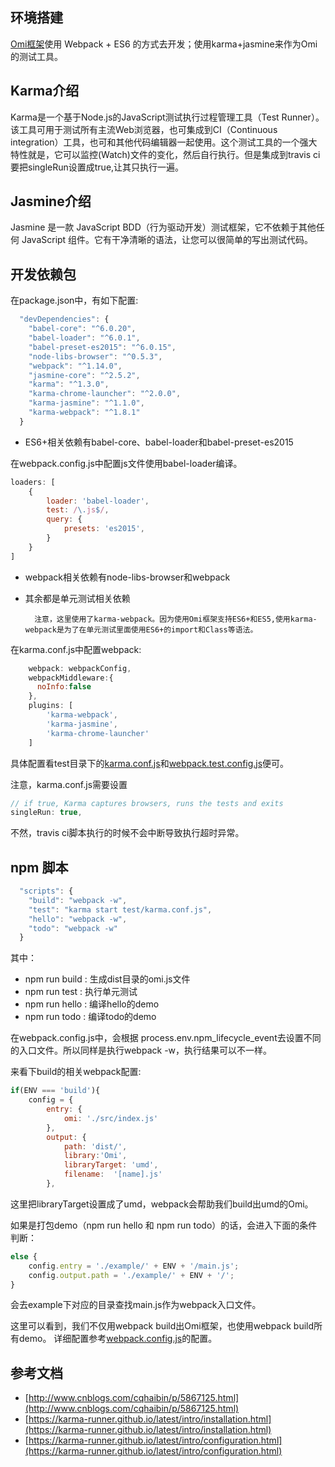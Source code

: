 <h2 id="环境搭建">环境搭建</h2>

[Omi框架](https://github.com/AlloyTeam/omi)使用 Webpack + ES6 的方式去开发；使用karma+jasmine来作为Omi的测试工具。

## Karma介绍

Karma是一个基于Node.js的JavaScript测试执行过程管理工具（Test Runner）。该工具可用于测试所有主流Web浏览器，也可集成到CI（Continuous integration）工具，也可和其他代码编辑器一起使用。这个测试工具的一个强大特性就是，它可以监控(Watch)文件的变化，然后自行执行。但是集成到travis ci要把singleRun设置成true,让其只执行一遍。

## Jasmine介绍
Jasmine 是一款 JavaScript BDD（行为驱动开发）测试框架，它不依赖于其他任何 JavaScript 组件。它有干净清晰的语法，让您可以很简单的写出测试代码。

## 开发依赖包

在package.json中，有如下配置:

```js
  "devDependencies": {
    "babel-core": "^6.0.20",
    "babel-loader": "^6.0.1",
    "babel-preset-es2015": "^6.0.15",
    "node-libs-browser": "^0.5.3",
    "webpack": "^1.14.0",
    "jasmine-core": "^2.5.2",
    "karma": "^1.3.0",
    "karma-chrome-launcher": "^2.0.0",
    "karma-jasmine": "^1.1.0",
    "karma-webpack": "^1.8.1"
  }
```

* ES6+相关依赖有babel-core、babel-loader和babel-preset-es2015

在webpack.config.js中配置js文件使用babel-loader编译。
```js
loaders: [
    {
        loader: 'babel-loader',
        test: /\.js$/,
        query: {
            presets: 'es2015',
        }
    }
]
```

* webpack相关依赖有node-libs-browser和webpack
* 其余都是单元测试相关依赖

        注意，这里使用了karma-webpack。因为使用Omi框架支持ES6+和ES5,使用karma-webpack是为了在单元测试里面使用ES6+的import和Class等语法。

在karma.conf.js中配置webpack:

```js
    webpack: webpackConfig,
    webpackMiddleware:{
      noInfo:false
    },
    plugins: [
        'karma-webpack',
        'karma-jasmine',
        'karma-chrome-launcher'
    ]
```

具体配置看test目录下的[karma.conf.js](https://github.com/AlloyTeam/omi/blob/master/test/karma.conf.js)和[webpack.test.config.js](https://github.com/AlloyTeam/omi/blob/master/test/webpack.test.config.js)便可。

注意，karma.conf.js需要设置

```js
// if true, Karma captures browsers, runs the tests and exits
singleRun: true,
```

不然，travis ci脚本执行的时候不会中断导致执行超时异常。

## npm 脚本

```js
  "scripts": {
    "build": "webpack -w",
    "test": "karma start test/karma.conf.js",
    "hello": "webpack -w",
    "todo": "webpack -w"
  }
```

其中：
* npm run build : 生成dist目录的omi.js文件
* npm run test : 执行单元测试
* npm run hello : 编译hello的demo
* npm run todo : 编译todo的demo

在webpack.config.js中，会根据 process.env.npm_lifecycle_event去设置不同的入口文件。所以同样是执行webpack -w，执行结果可以不一样。

来看下build的相关webpack配置:

```js
if(ENV === 'build'){
    config = {
        entry: {
            omi: './src/index.js'
        },
        output: {
            path: 'dist/',
            library:'Omi',
            libraryTarget: 'umd',
            filename:  '[name].js'
        },
```

这里把libraryTarget设置成了umd，webpack会帮助我们build出umd的Omi。

如果是打包demo（npm run hello 和 npm run todo）的话，会进入下面的条件判断：

```js
else {
    config.entry = './example/' + ENV + '/main.js';
    config.output.path = './example/' + ENV + '/';
}
```

会去example下对应的目录查找main.js作为webpack入口文件。

这里可以看到，我们不仅用webpack build出Omi框架，也使用webpack build所有demo。
详细配置参考[webpack.config.js](https://github.com/AlloyTeam/omi/blob/master/webpack.config.js)的配置。

## 参考文档

* [http://www.cnblogs.com/cqhaibin/p/5867125.html](http://www.cnblogs.com/cqhaibin/p/5867125.html)
* [https://karma-runner.github.io/latest/intro/installation.html](https://karma-runner.github.io/latest/intro/installation.html)
* [https://karma-runner.github.io/latest/intro/configuration.html](https://karma-runner.github.io/latest/intro/configuration.html)

